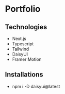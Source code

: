 # Portfolio
## Technologies
- Next.js
- Typescript
- Tailwind
- DaisyUI
- Framer Motion

## Installations
- npm i -D daisyui@latest

